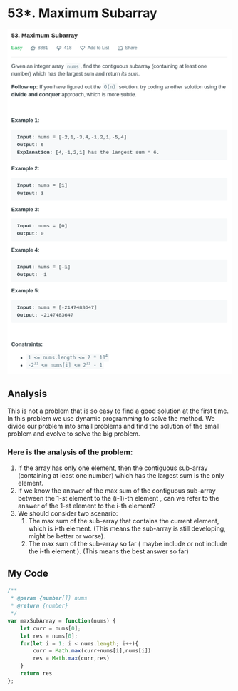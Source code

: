 # 53\*. Maximum Subarray

![](.gitbook/assets/image%20%2825%29.png)

## Analysis

This is not a problem that is so easy to find a good solution at the first time. In this problem we use dynamic programming to solve the method. We divide our problem into small problems and find the solution of the small problem and evolve to solve the big problem.

### Here is the analysis of the problem:

1. If the array has only one element, then the contiguous sub-array \(containing at least one number\) which has the largest sum is the only element.
2.  If we know the answer of the max sum of  the contiguous sub-array between the 1-st element to the \(i-1\)-th element , can we refer to the answer of the 1-st element to the i-th element?
3. We should consider two scenario:
   1. The max sum of the sub-array that contains the current element, which is i-th element. \(This means the sub-array is still developing, might be better or worse\).
   2. The max sum of the sub-array so far \( maybe include or not include the i-th element \). \(This means the best answer so far\)

## My Code

```javascript
/**
 * @param {number[]} nums
 * @return {number}
 */
var maxSubArray = function(nums) {
    let curr = nums[0];
    let res = nums[0];
    for(let i = 1; i < nums.length; i++){
        curr = Math.max(curr+nums[i],nums[i])
        res = Math.max(curr,res)
    }
    return res
};
```

